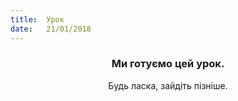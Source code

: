 ```yaml
---
title:  Урок
date:   21/01/2018
---
```


### <center>Ми готуємо цей урок.</center>
<center>Будь ласка, зайдіть пізніше.</center>